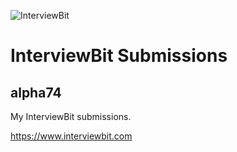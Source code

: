 ![InterviewBit](https://assets.interviewbit.com/assets/ibpp/brand-5c6255a15a1b1307a1b8a2bf0bcb149b1ff9513ab2854c7d391b3faf5f33848f.svg.gz)

# InterviewBit Submissions
## alpha74

My InterviewBit submissions.

https://www.interviewbit.com
